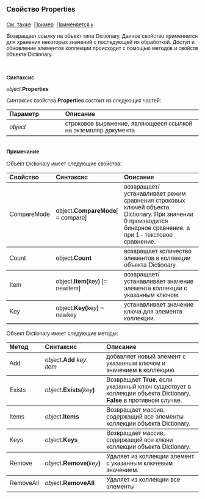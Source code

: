 ﻿<html>
<head>
<title>Документ\Properties</title>
</head>

<body>

<p><font face="Arial"><font size="4"><strong>Свойство Properties<br>
<br>
</strong></font><a href="../Asdoc.html">См. также</a>&nbsp; <u>Пример</u>&nbsp;
<a href="../Asdoc.html">Применяется к</a></font></p>

<p class="label"><font face="Arial">Возвращает ссылку на объект типа Dictionary. Данное свойство применяется для хранения некоторых 
значений с последующей их обработкой. Доступ и обновление элементов коллекции 
происходит с помощью методов и 
свойств объекта Dictionary. </font></p>

<p class="label">&nbsp;</p>

<p class="label"><font face="Arial"><b>Синтаксис</b></font></p>

<p><font face="Arial"><em>object.</em><strong>Properties</strong></font></p>

<p><font face="Arial">Синтаксис свойства <strong>Properties</strong>
состоит из следующих частей:</font></p>

<table border="1" cellPadding="5" cols="2" frame="below" rules="rows">
<TBODY>
  <tr vAlign="top">
    <td class="label" width="29%"><font face="Arial"><b>Параметр</b></font></td>
    <td class="label" width="71%"><font face="Arial"><strong>Описание</strong></font></td>
  </tr>
  <tr>
    <td width="29%"><font face="Arial"><em>object</em></font></td>
    <td width="71%"><font face="Arial">строковое выражение, являющееся 
	ссылкой на экземпляр документа</font></td>
  </tr>
</TBODY>
</table>

<p class="label"><font face="Arial"><br>
<b>Примечание<br>
<br>
</b><a name="Dictionary">Объект Dictionary</a> имеет следующие свойства: </font></p>

<table border="1" cellPadding="5" cols="2" frame="below" rules="rows">
  <tr vAlign="top">
    <td class="label" width="15%"><font face="Arial"><b>Свойство </b></font></td>
    <td class="label" width="25%"><strong><font face="Arial">Синтаксис</font></strong></td>
    <td class="label" width="60%"><font face="Arial"><strong>Описание</strong></font></td>
  </tr>
  <tr>
    <td width="15%"><font face="Arial">CompareMode</font></td>
    <td width="25%"><font face="Arial">object<b>.CompareMode</b>[ = 
	compare]</font></td>
    <td width="60%"><font face="Arial">возвращает/устанавливает режим 
	сравнения строковых ключей объекта Dictionary. При значении 0 производится 
	бинарное сравнение, а при 1 - текстовое сравнение.</font></td>
  </tr>
  <tr>
    <td width="15%"><font face="Arial">Count</font></td>
    <td width="25%"><font face="Arial">object<b>.Count</b> </font></td>
    <td width="60%"><font face="Arial">возвращает количество элементов 
	в коллекции объекта Dictionary.</font></td>
  </tr>
  <tr>
    <td width="15%"><font face="Arial">Item</font></td>
    <td width="25%"><font face="Arial">object.<b>Item(</b>key<b>)</b> 
	[= newitem] </font></td>
    <td width="60%"><font face="Arial">возвращает/устанавливает 
	значение элемента коллекции с указанным ключом.</font></td>
  </tr>
  <tr>
    <td width="15%"><font face="Arial">Key</font></td>
    <td width="25%"><font face="Arial">object<b>.Key(</b>key<b>)</b> = 
	newkey</font></td>
    <td width="60%"><font face="Arial">устанавливает значение ключа 
	для элемента коллекции.</font></td>
  </tr>
</table>

<p><font face="Arial">Объект Dictionary имеет следующие методы:</font></p>

<table border="1" cellPadding="5" cols="2" frame="below" rules="rows">
  <tr vAlign="top">
    <td class="label" width="15%"><font face="Arial"><strong>Метод</strong></font></td>
    <td class="label" width="25%"><strong><font face="Arial">Синтаксис</font></strong></td>
    <td class="label" width="60%"><font face="Arial"><strong>Описание</strong></font></td>
  </tr>
  <tr>
    <td width="15%"><font face="Arial">Add</font></td>
    <td width="25%"><font face="Arial"><i>object</i><b>.Add</b> <i>key</i>, <i>
	item</i></font></td>
    <td width="60%"><font face="Arial">добавляет новый элемент с 
	указанным ключом и значением в коллекцию.</font></td>
  </tr>
  <tr>
    <td width="15%"><font face="Arial">Exists</font></td>
    <td width="25%"><font face="Arial"><i>object</i><b>.Exists(</b><i>key</i><b>)</b>
    </font></td>
    <td width="60%"><font face="Arial">Возвращает <strong>True</strong>, 
	если указанный ключ существует в коллекции объекта Dictionary, <strong>False</strong> 
	в противном случае.</font></td>
  </tr>
  <tr>
    <td width="15%"><font face="Arial">Items</font></td>
    <td width="25%"><font face="Arial"><i>object</i><b>.Items</b> </font></td>
    <td width="60%"><font face="Arial">Возвращает массив, содержащий 
	все элементы коллекции объекта Dictionary.</font></td>
  </tr>
  <tr>
    <td width="15%"><font face="Arial">Keys</font></td>
    <td width="25%"><font face="Arial"><i>object</i><b>.Keys</b> </font></td>
    <td width="60%"><font face="Arial">Возвращает массив, содержащий 
	все ключи коллекции объекта Dictionary.</font></td>
  </tr>
  <tr>
    <td width="15%"><font face="Arial">Remove</font></td>
    <td width="25%"><font face="Arial"><i>object</i><b>.Remove(</b><i>key</i><b>)</b></font></td>
    <td width="60%"><font face="Arial">Удаляет из коллекции элемент с 
	указанным ключевым значением.</font></td>
  </tr>
  <tr>
    <td width="15%"><font face="Arial">RemoveAll</font></td>
    <td width="25%"><font face="Arial"><i>object</i><b>.RemoveAll</b> </font></td>
    <td width="60%"><font face="Arial">Удаляет из коллекции все 
	элементы</font></td>
  </tr>
</table>
</body>
</html>
